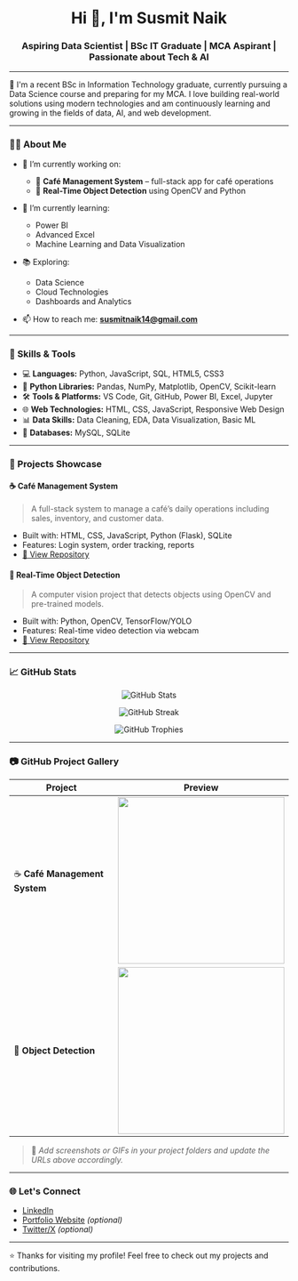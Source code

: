 <h1 align="center">Hi 👋, I'm Susmit Naik</h1>
<h3 align="center">Aspiring Data Scientist | BSc IT Graduate | MCA Aspirant | Passionate about Tech & AI</h3>

---

🌟 I'm a recent BSc in Information Technology graduate, currently pursuing a Data Science course and preparing for my MCA. I love building real-world solutions using modern technologies and am continuously learning and growing in the fields of data, AI, and web development.

---

### 🧑‍💻 About Me

- 🔭 I’m currently working on:
  - 🧾 **Café Management System** – full-stack app for café operations
  - 🎯 **Real-Time Object Detection** using OpenCV and Python
  
- 🌱 I’m currently learning:
  - Power BI
  - Advanced Excel
  - Machine Learning and Data Visualization

- 📚 Exploring:
  - Data Science
  - Cloud Technologies
  - Dashboards and Analytics

- 📫 How to reach me: **susmitnaik14@gmail.com**

---

### 💼 Skills & Tools

- 💻 **Languages:** Python, JavaScript, SQL, HTML5, CSS3  
- 🧠 **Python Libraries:** Pandas, NumPy, Matplotlib, OpenCV, Scikit-learn  
- 🛠️ **Tools & Platforms:** VS Code, Git, GitHub, Power BI, Excel, Jupyter  
- 🌐 **Web Technologies:** HTML, CSS, JavaScript, Responsive Web Design  
- 📊 **Data Skills:** Data Cleaning, EDA, Data Visualization, Basic ML  
- 📁 **Databases:** MySQL, SQLite

---

### 📁 Projects Showcase

#### ☕ Café Management System
> A full-stack system to manage a café’s daily operations including sales, inventory, and customer data.

- Built with: HTML, CSS, JavaScript, Python (Flask), SQLite
- Features: Login system, order tracking, reports
- [🔗 View Repository](https://github.com/your-username/cafe-management)

#### 🎯 Real-Time Object Detection
> A computer vision project that detects objects using OpenCV and pre-trained models.

- Built with: Python, OpenCV, TensorFlow/YOLO
- Features: Real-time video detection via webcam
- [🔗 View Repository](https://github.com/your-username/object-detection)

---

### 📈 GitHub Stats

<p align="center">
  <img src="https://github-readme-stats.vercel.app/api?username=your-username&show_icons=true&theme=github_dark" alt="GitHub Stats" />
</p>

<p align="center">
  <img src="https://github-readme-streak-stats.herokuapp.com/?user=your-username&theme=dark" alt="GitHub Streak" />
</p>

<p align="center">
  <img src="https://github-profile-trophy.vercel.app/?username=your-username&theme=onedark&column=4" alt="GitHub Trophies" />
</p>

---

### 📷 GitHub Project Gallery

| Project | Preview |
|--------|--------|
| ☕ **Café Management System** | <img src="https://raw.githubusercontent.com/your-username/cafe-management/main/preview.png" width="300"/> |
| 🎯 **Object Detection** | <img src="https://raw.githubusercontent.com/your-username/object-detection/main/demo.gif" width="300"/> |

> 📝 *Add screenshots or GIFs in your project folders and update the URLs above accordingly.*

---

### 🌐 Let's Connect

- [LinkedIn](www.linkedin.com/in/suswww.linkedin.com/in/mit-naik-606252373)
- [Portfolio Website](https://your-portfolio-site.com) *(optional)*
- [Twitter/X](https://twitter.com/your-handle) *(optional)*

---

⭐️ Thanks for visiting my profile! Feel free to check out my projects and contributions.

